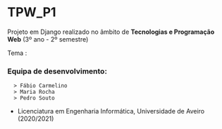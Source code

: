 # TPW_P1

Projeto em Django realizado no âmbito de **Tecnologias e Programação Web** (3º ano - 2º semestre)

Tema : <Loja de Compras>

### Equipa de desenvolvimento:
      > Fábio Carmelino
      > Maria Rocha
      > Pedro Souto

- Licenciatura em Engenharia Informática, Universidade de Aveiro   (2020/2021)
